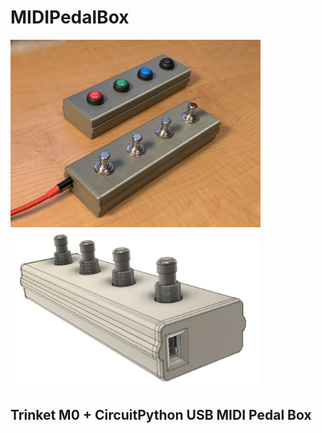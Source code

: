 # MIDIPedalBox

<img src="./docs/pedalbox-pic1.jpg" width="400"><img src="./docs/pedalbox-render.jpg" width="400">

## Trinket M0 + CircuitPython USB MIDI Pedal Box
